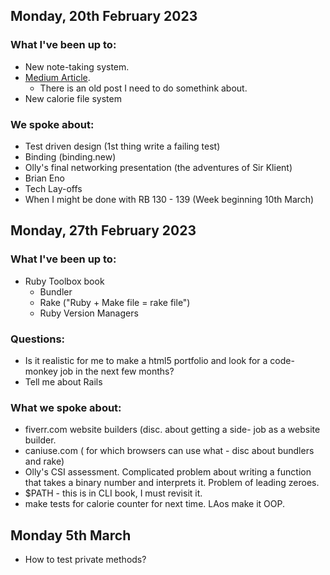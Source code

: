 ## Monday, 20th February 2023

### What I've been up to:
- New note-taking system.
- [Medium Article](https://medium.com/@abmrodger/spiegel-im-spiegel-in-ruby-9ad13fb30cad).
  - There is an old post I need to do somethink about.
- New calorie file system


### We spoke about: 
- Test driven design (1st thing write a failing test)
- Binding (binding.new)
- Olly's final networking presentation (the adventures of Sir Klient)
- Brian Eno
- Tech Lay-offs
- When I might be done with RB 130 - 139 (Week beginning 10th March)

## Monday, 27th February 2023

### What I've been up to:

- Ruby Toolbox book
  - Bundler
  - Rake ("Ruby + Make file = rake file")
  - Ruby Version Managers

### Questions:

- Is it realistic for me to make a html5 portfolio and look for a code-monkey job in the next few months?
- Tell me about Rails

### What we spoke about:

- fiverr.com website builders (disc. about getting a side- job as a website builder.
- caniuse.com ( for which browsers can use what - disc about bundlers and rake)
- Olly's CSI assessment. Complicated problem about writing a function that takes a binary number and interprets it. Problem of leading zeroes.
- $PATH - this is in CLI book, I must revisit it.
- make tests for calorie counter for next time. LAos make it OOP.

## Monday 5th March

- How to test private methods?
